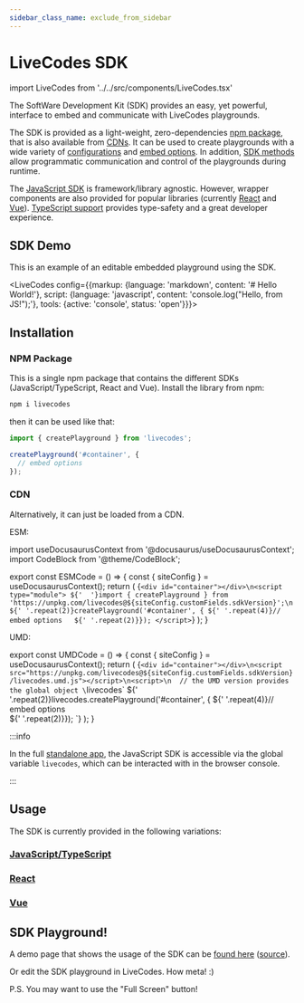 ```yaml
---
sidebar_class_name: exclude_from_sidebar
---
```


# LiveCodes SDK

import LiveCodes from '../../src/components/LiveCodes.tsx'

The SoftWare Development Kit (SDK) provides an easy, yet powerful, interface to embed and communicate with LiveCodes playgrounds.

The SDK is provided as a light-weight, zero-dependencies [npm package](#npm-package), that is also available from [CDNs](#cdn). It can be used to create playgrounds with a wide variety of [configurations](../configuration/configuration-object.md) and [embed options](js-ts.md#embed-options). In addition, [SDK methods](js-ts.md#sdk-methods) allow programmatic communication and control of the playgrounds during runtime.

The [JavaScript SDK](js-ts.md) is framework/library agnostic. However, wrapper components are also provided for popular libraries (currently [React](react.md) and [Vue](vue.md)). [TypeScript support](js-ts.md#typescript-types) provides type-safety and a great developer experience.

## SDK Demo

This is an example of an editable embedded playground using the SDK.

<LiveCodes config={{markup: {language: 'markdown', content: '# Hello World!'}, script: {language: 'javascript', content: 'console.log("Hello, from JS!");'}, tools: {active: 'console', status: 'open'}}}></LiveCodes>

## Installation

### NPM Package

This is a single npm package that contains the different SDKs (JavaScript/TypeScript, React and Vue).
Install the library from npm:

```sh
npm i livecodes
```

then it can be used like that:

```js title="index.js"
import { createPlayground } from 'livecodes';

createPlayground('#container', {
  // embed options
});
```

### CDN

Alternatively, it can just be loaded from a CDN.

ESM:

import useDocusaurusContext from '@docusaurus/useDocusaurusContext';
import CodeBlock from '@theme/CodeBlock';

export const ESMCode = () => {
const { siteConfig } = useDocusaurusContext();
return (<CodeBlock title="index.html" language="html">
{`<div id="container"></div>\n<script type="module">
${'  '}import { createPlayground } from 'https://unpkg.com/livecodes@${siteConfig.customFields.sdkVersion}';\n
${' '.repeat(2)}createPlayground('#container', {
${' '.repeat(4)}// embed options  
${' '.repeat(2)}});
</script>`}
</CodeBlock>);
}

<ESMCode />

UMD:

export const UMDCode = () => {
const { siteConfig } = useDocusaurusContext();
return (<CodeBlock title="index.html" language="html">
{`<div id="container"></div>\n<script src="https://unpkg.com/livecodes@${siteConfig.customFields.sdkVersion}/livecodes.umd.js"></script>\n<script>\n  // the UMD version provides the global object \`livecodes\`
${' '.repeat(2)}livecodes.createPlayground('#container', {
${' '.repeat(4)}// embed options  
${' '.repeat(2)}});
</script>
`}
</CodeBlock>);
}

<UMDCode />

:::info

In the full [standalone app](../getting-started.md#standalone-app), the JavaScript SDK is accessible via the global variable `livecodes`, which can be interacted with in the browser console.

:::

## Usage

The SDK is currently provided in the following variations:

### [JavaScript/TypeScript](./js-ts.md)

### [React](./react.md)

### [Vue](./vue.md)

## SDK Playground!

A demo page that shows the usage of the SDK can be [found here](https://live-codes.github.io/livecodes-examples/sdk-demo.html) ([source](https://github.com/live-codes/livecodes-examples/blob/gh-pages/sdk-demo.html)).

Or edit the SDK playground in LiveCodes. How meta! :)

<LiveCodes import="id/nqdxpnj6uvg" view="result" height="80vh" showCode={false} />

P.S. You may want to use the "Full Screen" button!
